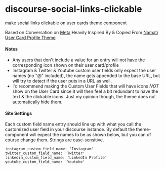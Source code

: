 # discourse-social-links-clickable
make social links clickable on user cards theme component

Based on Conversation on [Meta](https://meta.discourse.org/t/link-custom-user-field-to-external-website/41218)
Heavily Inspired By & Copied From [Namati User Card Profile Theme](https://github.com/LeoMcA/namati-user-card-profile-theme)

#### Notes

- Any users that don't include a value for an entry will not have the corresponding icon shown on their user card/profile
- Instagram & Twitter & Youtube custom user fields only expect the user names (no "@" included), the name gets appended to the base URL, but will try to detect if the user puts in a URL as well. 
- I'd recommend making the Custom User Fields that will have icons *NOT* show on the User Card since it will then feel a bit redundant to have the text & the clickable icons. Just my opinion though, the theme does not automatically hide them.

#### Site Settings

Each custom field name entry should line up with what you call the customized user field in your discourse instance.
By default the theme-component will expect the names to be as shown below, but you can of course change them.
Strings are case-sensitive.
```
instagram_custom_field_name: 'Instagram'
twitter_custom_field_name: 'Twitter'
linkedin_custom_field_name: 'LinkedIn Profile'
youtube_custom_field_name: 'Youtube'
```
